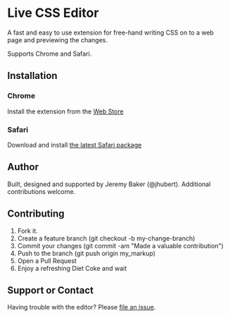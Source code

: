# Live CSS Editor

A fast and easy to use extension for free-hand writing CSS on to a web page and previewing the changes.

Supports Chrome and Safari.

## Installation


### Chrome

Install the extension from the [Web Store](https://chrome.google.com/webstore/detail/live-css-editor/oelggcmknbjmhkpgjfhakedcfnkgbdpg)

### Safari

Download and install [the latest Safari package](http://www.livecsseditor.com/LiveCSSEditor.safariextz)

## Author

Built, designed and supported by Jeremy Baker (@jhubert). Additional contributions welcome.

## Contributing

1. Fork it.
2. Create a feature branch (git checkout -b my-change-branch)
3. Commit your changes (git commit -am "Made a valuable contribution")
4. Push to the branch (git push origin my_markup)
5. Open a Pull Request
6. Enjoy a refreshing Diet Coke and wait

## Support or Contact

Having trouble with the editor? Please [file an issue](https://github.com/jhubert/live-css-editor/issues/new).
